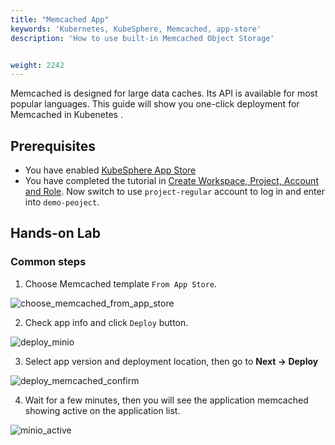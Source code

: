 ```yaml
---
title: "Memcached App"
keywords: 'Kubernetes, KubeSphere, Memcached, app-store'
description: 'How to use built-in Memcached Object Storage'


weight: 2242
---
```

Memcached is designed for large data caches. Its API is available for most popular languages. This guide will show you one-click deployment for Memcached in Kubenetes .

## Prerequisites

- You have enabled [KubeSphere App Store](../../pluggable-components/app-store)
- You have completed the tutorial in [Create Workspace, Project, Account and Role](../../quick-start/create-workspace-and-project/). Now switch to use `project-regular` account to log in and enter into `demo-peoject`.

## Hands-on Lab

### Common steps

1. Choose Memcached template `From App Store`.

![choose_memcached_from_app_store](/images/docs/appstore/memcached/choose_memcached_from_app_store.png)

2. Check app info and click `Deploy` button.

![deploy_minio](/images/docs/appstore/memcached/deploy_memcached.png)

3. Select app version and deployment location, then go to **Next → Deploy**

![deploy_memcached_confirm](/images/docs/appstore/memcached/deploy_memcached_confirm.png)

4. Wait for a few minutes, then you will see the application memcached showing active on the application list.

![minio_active](/images/docs/appstore/memcached/memcached_active.png)
